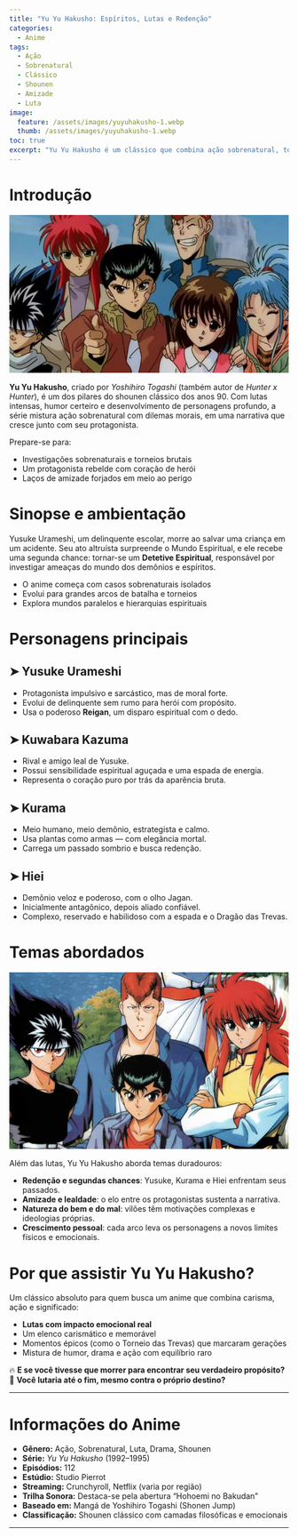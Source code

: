 ```yaml
---
title: "Yu Yu Hakusho: Espíritos, Lutas e Redenção"
categories:
  - Anime
tags:
  - Ação
  - Sobrenatural
  - Clássico
  - Shounen
  - Amizade
  - Luta
image:
  feature: /assets/images/yuyuhakusho-1.webp
  thumb: /assets/images/yuyuhakusho-1.webp
toc: true
excerpt: "Yu Yu Hakusho é um clássico que combina ação sobrenatural, torneios épicos e personagens marcantes em uma jornada sobre amadurecimento e redenção."
---
```


# Introdução

![Yusuke pronto para lutar com seu Reigan.](/assets/images/yuyuhakusho-1.webp)

**Yu Yu Hakusho**, criado por *Yoshihiro Togashi* (também autor de *Hunter x Hunter*), é um dos pilares do shounen clássico dos anos 90. Com lutas intensas, humor certeiro e desenvolvimento de personagens profundo, a série mistura ação sobrenatural com dilemas morais, em uma narrativa que cresce junto com seu protagonista.

Prepare-se para:

- Investigações sobrenaturais e torneios brutais  
- Um protagonista rebelde com coração de herói  
- Laços de amizade forjados em meio ao perigo  

# Sinopse e ambientação

Yusuke Urameshi, um delinquente escolar, morre ao salvar uma criança em um acidente. Seu ato altruísta surpreende o Mundo Espiritual, e ele recebe uma segunda chance: tornar-se um **Detetive Espiritual**, responsável por investigar ameaças do mundo dos demônios e espíritos.

- O anime começa com casos sobrenaturais isolados  
- Evolui para grandes arcos de batalha e torneios  
- Explora mundos paralelos e hierarquias espirituais

# Personagens principais

## ➤ **Yusuke Urameshi**
- Protagonista impulsivo e sarcástico, mas de moral forte.  
- Evolui de delinquente sem rumo para herói com propósito.  
- Usa o poderoso **Reigan**, um disparo espiritual com o dedo.

## ➤ **Kuwabara Kazuma**
- Rival e amigo leal de Yusuke.  
- Possui sensibilidade espiritual aguçada e uma espada de energia.  
- Representa o coração puro por trás da aparência bruta.

## ➤ **Kurama**
- Meio humano, meio demônio, estrategista e calmo.  
- Usa plantas como armas — com elegância mortal.  
- Carrega um passado sombrio e busca redenção.

## ➤ **Hiei**
- Demônio veloz e poderoso, com o olho Jagan.  
- Inicialmente antagônico, depois aliado confiável.  
- Complexo, reservado e habilidoso com a espada e o Dragão das Trevas.

# Temas abordados

![Equipe Urameshi durante o Torneio das Trevas.](/assets/images/yuyuhakusho-2.webp)

Além das lutas, Yu Yu Hakusho aborda temas duradouros:

- **Redenção e segundas chances**: Yusuke, Kurama e Hiei enfrentam seus passados.  
- **Amizade e lealdade**: o elo entre os protagonistas sustenta a narrativa.  
- **Natureza do bem e do mal**: vilões têm motivações complexas e ideologias próprias.  
- **Crescimento pessoal**: cada arco leva os personagens a novos limites físicos e emocionais.

# Por que assistir Yu Yu Hakusho?

Um clássico absoluto para quem busca um anime que combina carisma, ação e significado:

- **Lutas com impacto emocional real**  
- Um elenco carismático e memorável  
- Momentos épicos (como o Torneio das Trevas) que marcaram gerações  
- Mistura de humor, drama e ação com equilíbrio raro

🔥 **E se você tivesse que morrer para encontrar seu verdadeiro propósito?**  
👊 **Você lutaria até o fim, mesmo contra o próprio destino?**

---

# Informações do Anime

- **Gênero:** Ação, Sobrenatural, Luta, Drama, Shounen  
- **Série:** *Yu Yu Hakusho* (1992–1995)  
- **Episódios:** 112  
- **Estúdio:** Studio Pierrot  
- **Streaming:** Crunchyroll, Netflix (varia por região)  
- **Trilha Sonora:** Destaca-se pela abertura “Hohoemi no Bakudan”  
- **Baseado em:** Mangá de Yoshihiro Togashi (Shonen Jump)  
- **Classificação:** Shounen clássico com camadas filosóficas e emocionais

---
